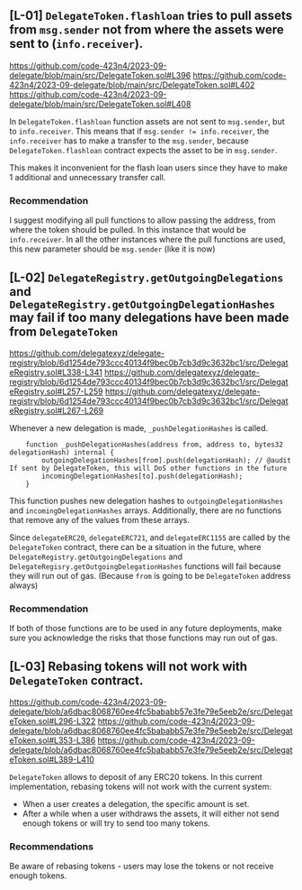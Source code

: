 ## [L-01] `DelegateToken.flashloan` tries to pull assets from `msg.sender` not from where the assets were sent to (`info.receiver`).

https://github.com/code-423n4/2023-09-delegate/blob/main/src/DelegateToken.sol#L396
https://github.com/code-423n4/2023-09-delegate/blob/main/src/DelegateToken.sol#L402
https://github.com/code-423n4/2023-09-delegate/blob/main/src/DelegateToken.sol#L408

In `DelegateToken.flashloan` function assets are not sent to `msg.sender`, but to `info.receiver`. This means that if `msg.sender != info.receiver`, the `info.receiver` has to make a transfer to the `msg.sender`, because `DelegateToken.flashloan` contract expects the asset to be in `msg.sender`.

This makes it inconvenient for the flash loan users since they have to make 1 additional and unnecessary transfer call.

### Recommendation
I suggest modifying all pull functions to allow passing the address, from where the token should be pulled. In this instance that would be `info.receiver`.
In all the other instances where the pull functions are used, this new parameter should be `msg.sender` (like it is now)

## [L-02] `DelegateRegistry.getOutgoingDelegations` and `DelegateRegistry.getOutgoingDelegationHashes` may fail if too many delegations have been made from `DelegateToken`

https://github.com/delegatexyz/delegate-registry/blob/6d1254de793ccc40134f9bec0b7cb3d9c3632bc1/src/DelegateRegistry.sol#L338-L341
https://github.com/delegatexyz/delegate-registry/blob/6d1254de793ccc40134f9bec0b7cb3d9c3632bc1/src/DelegateRegistry.sol#L257-L259
https://github.com/delegatexyz/delegate-registry/blob/6d1254de793ccc40134f9bec0b7cb3d9c3632bc1/src/DelegateRegistry.sol#L267-L269

Whenever a new delegation is made, `_pushDelegationHashes` is called.
```solidity
    function _pushDelegationHashes(address from, address to, bytes32 delegationHash) internal {
        outgoingDelegationHashes[from].push(delegationHash); // @audit If sent by DelegateToken, this will DoS other functions in the future
        incomingDelegationHashes[to].push(delegationHash);
    }
```

This function pushes new delegation hashes to `outgoingDelegationHashes` and `incomingDelegationHashes` arrays. Additionally, there are no functions that remove any of the values from these arrays.

Since `delegateERC20`, `delegateERC721`, and `delegateERC1155` are called by the `DelegateToken` contract, there can be a situation in the future, where `DelegateRegistry.getOutgoingDelegations` and `DelegateRegisry.getOutgoingDelegationHashes` functions will fail because they will run out of gas. (Because `from` is going to be `DelegateToken` address always)

### Recommendation
If both of those functions are to be used in any future deployments, make sure you acknowledge the risks that those functions may run out of gas.

## [L-03] Rebasing tokens will not work with `DelegateToken` contract.

https://github.com/code-423n4/2023-09-delegate/blob/a6dbac8068760ee4fc5bababb57e3fe79e5eeb2e/src/DelegateToken.sol#L296-L322
https://github.com/code-423n4/2023-09-delegate/blob/a6dbac8068760ee4fc5bababb57e3fe79e5eeb2e/src/DelegateToken.sol#L353-L386
https://github.com/code-423n4/2023-09-delegate/blob/a6dbac8068760ee4fc5bababb57e3fe79e5eeb2e/src/DelegateToken.sol#L389-L410

`DelegateToken` allows to deposit of any ERC20 tokens. In this current implementation, rebasing tokens will not work with the current system:
- When a user creates a delegation, the specific amount is set.
- After a while when a user withdraws the assets, it will either not send enough tokens or will try to send too many tokens.

### Recommendations
Be aware of rebasing tokens - users may lose the tokens or not receive enough tokens.